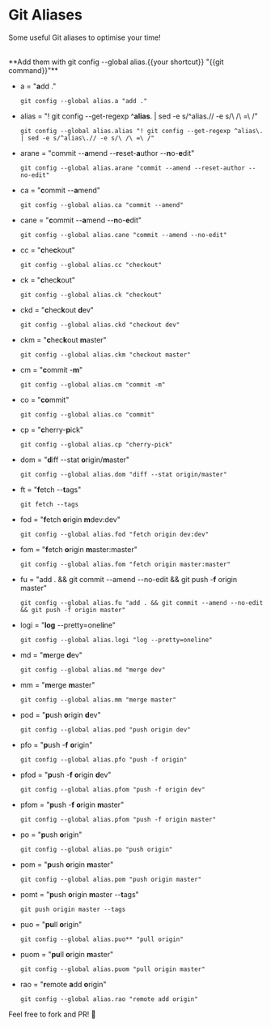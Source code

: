 # Git Aliases
Some useful Git aliases to optimise your time!


<br />
**Add them with git config --global alias.{{your shortcut}} "{{git command}}"**

* a = "**a**dd ."
	
	```
	git config --global alias.a "add ."
	```

* alias = "! git config --get-regexp ^**alias**\. | sed -e s/^alias\.// -e s/\ /\ =\ /"

	```
	git config --global alias.alias "! git config --get-regexp ^alias\. | sed -e s/^alias\.// -e s/\ /\ =\ /"
	```

* arane = "commit --**a**mend --**r**eset-**a**uthor --**n**o-**e**dit"

	```
	git config --global alias.arane "commit --amend --reset-author --no-edit"
	```


* ca = "**c**ommit --**a**mend"

	```
	git config --global alias.ca "commit --amend"
	```

* cane = "**c**ommit --**a**mend --**n**o-**e**dit"
	
	```
	git config --global alias.cane "commit --amend --no-edit"
	```



* cc = "**c**he**c**kout"

	```
	git config --global alias.cc "checkout"
	```

* ck = "**c**hec**k**out"

	```
	git config --global alias.ck "checkout"
	```

* ckd = "**c**hec**k**out **d**ev"

	```
	git config --global alias.ckd "checkout dev"
	```

* ckm = "**c**hec**k**out **m**aster"

	```
	git config --global alias.ckm "checkout master"
	```


* cm = "**c**ommit -**m**"

	```
	git config --global alias.cm "commit -m"
	```

* co = "**co**mmit"

	```
	git config --global alias.co "commit"
	```

* cp = "**c**herry-**p**ick"
	
	```
	git config --global alias.cp "cherry-pick"
	```
	
* dom = "**d**iff --stat **o**rigin/**m**aster"

	```
	git config --global alias.dom "diff --stat origin/master"
	```

* ft = "**f**etch --**t**ags"

	```
	git fetch --tags
	```
	
* fod = "**f**etch **o**rigin **m**dev:dev"

	```
	git config --global alias.fod "fetch origin dev:dev"
	```

* fom = "**f**etch **o**rigin **m**aster:master"
	
	```
	git config --global alias.fom "fetch origin master:master"
	```


* fu = "add . && git commit --amend --no-edit && git push -**f** origin master"

	```
	git config --global alias.fu "add . && git commit --amend --no-edit && git push -f origin master"
	```

* logi = "**log** --pretty=onel**i**ne"

	```
	git config --global alias.logi "log --pretty=oneline"
	```

* md = "**m**erge **d**ev"

	```
	git config --global alias.md "merge dev"
	```

* mm = "**m**erge **m**aster"
	
	```
	git config --global alias.mm "merge master"
	```

* pod = "**p**ush **o**rigin **d**ev"
	
	```
	git config --global alias.pod "push origin dev"
	```

* pfo = "**p**ush -**f** **o**rigin"
	
	```
	git config --global alias.pfo "push -f origin"
	```
	
* pfod = "**p**ush -**f** **o**rigin **d**ev"
	
	```
	git config --global alias.pfom "push -f origin dev"
	```

* pfom = "**p**ush -**f** **o**rigin **m**aster"
	
	```
	git config --global alias.pfom "push -f origin master"
	```

* po = "**p**ush **o**rigin"

	```
	git config --global alias.po "push origin"
	```

* pom = "**p**ush **o**rigin **m**aster"
	
	```
	git config --global alias.pom "push origin master"
	```
* pomt = "**p**ush **o**rigin **m**aster --**t**ags"

	```
	git push origin master --tags
	```

* puo = "**pu**ll **o**rigin"
	
	```
	git config --global alias.puo** "pull origin"
	```


* puom = "**pu**ll **o**rigin **m**aster"
	
	```
	git config --global alias.puom "pull origin master"
	```


* rao = "**r**emote **a**dd **o**rigin"

	```
	git config --global alias.rao "remote add origin"
	```

Feel free to fork and PR! 🚀
